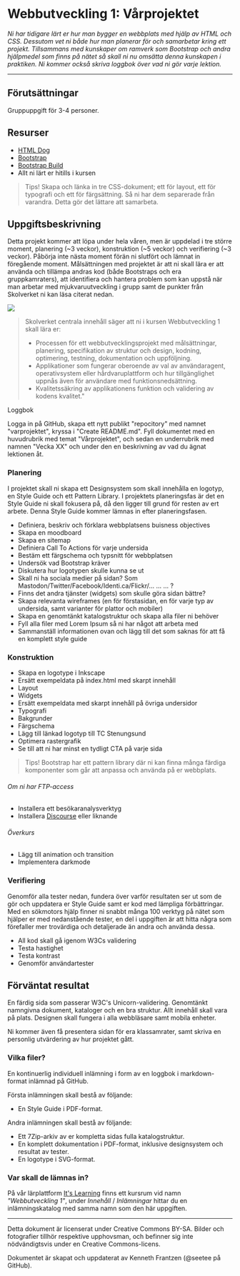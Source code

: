 # Webbutveckling 1: Vårprojektet

_Ni har tidigare lärt er hur man bygger en webbplats med hjälp av HTML och CSS. Dessutom vet ni både hur man planerar för och samarbetar kring ett projekt. Tillsammans med kunskaper om ramverk som Bootstrap och andra hjälpmedel som finns på nätet så skall ni nu omsätta denna kunskapen i praktiken. Ni kommer också skriva loggbok över vad ni gör varje lektion._

---

## Förutsättningar

Gruppuppgift för 3-4 personer.

## Resurser
* [HTML Dog](https://htmldog.com/)
* [Bootstrap](https://getbootstrap.com/)
* [Bootstrap Build](https://bootstrap.build/)
* Allt ni lärt er hitills i kursen    

> Tips! Skapa och länka in tre CSS-dokument; ett för layout, ett för typografi och ett för färgsättning. Så ni har dem separerade från varandra. Detta gör det lättare att samarbeta.

## Uppgiftsbeskrivning

Detta projekt kommer att löpa under hela våren, men är uppdelad i tre större moment, planering (\~3 veckor), konstruktion (\~5 veckor) och verifiering (\~3 veckor). Påbörja inte nästa moment förän ni slutfört och lämnat in föregående moment. Målsättningen med projektet är att ni skall lära er att använda och tillämpa andras kod (både Bootstraps och era gruppkamraters), att identifiera och hantera problem som kan uppstå när man arbetar med mjukvaruutveckling i grupp samt de punkter från Skolverket ni kan läsa citerat nedan.

[![](https://mermaid.ink/img/pako:eNqVksFOwzAMhl8lROLWSmu6cch5cIFJk5BASL1YiztCm6RKXME07W14E16MdE03Bid8Spz_c37H2fONU8gl34IlqiyLoYDwznkDxNhLjHy1ypfL8Qw-dEhn189szJFTsFuBb9AzV9djMuCGtLNs7d0bNqly2gQCT1dMMqNbDOQsZswUGRMzIfKZyEWRFWokHr4-jQWmLVOu6Q1agmPZS1ZMbJkXi3-y5cQufrLJaecxTNxvw_MzWJ4Nr1uw6LXdssuQXWwQaopvNLQ6f0-Pd-9sIN83R2cXejHpB_Jm0j_F4rX-e4PsypNepPo84wbjrLSKA94PfMXpFQ1WXMaliiOreGUPUQc9uced3XAZzWDG-274BUsNWw-GyxracMreKk3Op-ThG0ADsJw?type=png)](https://mermaid.live/edit#pako:eNqVksFOwzAMhl8lROLWSmu6cch5cIFJk5BASL1YiztCm6RKXME07W14E16MdE03Bid8Spz_c37H2fONU8gl34IlqiyLoYDwznkDxNhLjHy1ypfL8Qw-dEhn189szJFTsFuBb9AzV9djMuCGtLNs7d0bNqly2gQCT1dMMqNbDOQsZswUGRMzIfKZyEWRFWokHr4-jQWmLVOu6Q1agmPZS1ZMbJkXi3-y5cQufrLJaecxTNxvw_MzWJ4Nr1uw6LXdssuQXWwQaopvNLQ6f0-Pd-9sIN83R2cXejHpB_Jm0j_F4rX-e4PsypNepPo84wbjrLSKA94PfMXpFQ1WXMaliiOreGUPUQc9uced3XAZzWDG-274BUsNWw-GyxracMreKk3Op-ThG0ADsJw)

> Skolverket centrala innehåll säger att ni i kursen Webbutveckling 1 skall lära er:
> * Processen för ett webbutvecklingsprojekt med målsättningar, planering, specifikation av struktur och design, kodning, optimering, testning, dokumentation och uppföljning.
> * Applikationer som fungerar oberoende av val av användaragent, operativsystem eller hårdvaruplattform och hur tillgänglighet uppnås även för användare med funktionsnedsättning.
> * Kvalitetssäkring av applikationens funktion och validering av kodens kvalitet."     

Loggbok     

Logga in på GitHub, skapa ett nytt publikt "repocitory" med namnet "varprojektet", kryssa i "Create README.md". Fyll dokumentet med en huvudrubrik med temat "Vårprojektet", och sedan en underrubrik med namnen "Vecka XX" och under den en beskrivning av vad du ägnat lektionen åt.    

### Planering

I projektet skall ni skapa ett Designsystem som skall innehålla en logotyp, en Style Guide och ett Pattern Library. I projektets planeringsfas är det en Style Guide ni skall fokusera på, då den ligger till grund för resten av ert arbete. Denna Style Guide kommer lämnas in efter planeringsfasen.    

* Definiera, beskriv och förklara webbplatsens buisness objectives
* Skapa en moodboard
* Skapa en sitemap
* Definiera Call To Actions för varje undersida
* Bestäm ett färgschema och typsnitt för webbplatsen
* Undersök vad Bootstrap kräver
* Diskutera hur logotypen skulle kunna se ut
* Skall ni ha sociala medier på sidan? Som Mastodon/Twitter/Facebook/Identi.ca/Flickr/... ... ... ?
* Finns det andra tjänster (widgets) som skulle göra sidan bättre?
* Skapa relevanta wireframes (en för förstasidan, en för varje typ av undersida, samt varianter för plattor och mobiler)
* Skapa en genomtänkt katalogstruktur och skapa alla filer ni behöver
* Fyll alla filer med Lorem Ipsum så ni har något att arbeta med 
* Sammanställ informationen ovan och lägg till det som saknas för att få en komplett style guide  

### Konstruktion

* Skapa en logotype i Inkscape
* Ersätt exempeldata på index.html med skarpt innehåll
* Layout
* Widgets
* Ersätt exempeldata med skarpt innehåll på övriga undersidor
* Typografi
* Bakgrunder
* Färgschema
* Lägg till länkad logotyp till TC Stenungsund
* Optimera rastergrafik
* Se till att ni har minst en tydligt CTA på varje sida

> Tips! Bootstrap har ett pattern library där ni kan finna många färdiga komponenter som går att anpassa och använda på er webbplats.

###### Om ni har FTP-access

* Installera ett besökaranalysverktyg
* Installera [Discourse](https://www.discourse.org/) eller liknande

###### Överkurs

* Lägg till animation och transition
* Implementera darkmode

### Verifiering

Genomför alla tester nedan, fundera över varför resultaten ser ut som de gör och uppdatera er Style Guide samt er kod med lämpliga förbättringar. Med en sökmotors hjälp finner ni snabbt många 100 verktyg på nätet som hjälper er med nedanstående tester, en del i uppgiften är att hitta några som förefaller mer trovärdiga och detaljerade än andra och använda dessa.

* All kod skall gå igenom W3Cs validering
* Testa hastighet
* Testa kontrast
* Genomför användartester

## Förväntat resultat

En färdig sida som passerar W3C's Unicorn-validering. Genomtänkt namngivna dokument, kataloger och en bra struktur. Allt innehåll skall vara på plats. Designen skall fungera i alla webbläsare samt mobila enheter.

Ni kommer även få presentera sidan för era klassamrater, samt skriva en personlig utvärdering av hur projektet gått.

### Vilka filer?

En kontinuerlig individuell inlämning i form av en loggbok i markdown-format inlämnad på GitHub.     

Första inlämningen skall bestå av följande:     
* En Style Guide i PDF-format.       

Andra inlämningen skall bestå av följande:      
* Ett 7Zip-arkiv av er kompletta sidas fulla katalogstruktur.     
* En komplett dokumentation i PDF-format, inklusive designsystem och resultat av tester.    
* En logotype i SVG-format.   

### Var skall de lämnas in?

På vår lärplattform [It's Learning](https://stenungsund.itslearning.com/) finns ett kursrum vid namn _"Webbutveckling 1"_, under _Innehåll_ / _Inlämningar_ hittar du en inlämningskatalog med samma namn som den här uppgiften.

---

Detta dokument är licenserat under Creative Commons BY-SA. Bilder och fotografier tillhör respektive upphovsman, och befinner sig inte nödvändigtsvis under en Creative Commons-licens.

Dokumentet är skapat och uppdaterat av Kenneth Frantzen (@seetee på GitHub).
